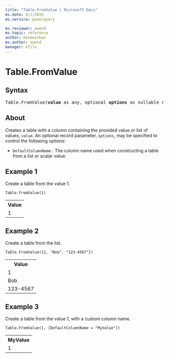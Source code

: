 ```yaml
---
title: "Table.FromValue | Microsoft Docs"
ms.date: 8/1/2019
ms.service: powerquery

ms.reviewer: owend
ms.topic: reference
author: minewiskan
ms.author: owend
manager: kfile
---
```

# Table.FromValue

## Syntax

<pre>
Table.FromValue(<b>value</b> as any, optional <b>options</b> as nullable record) as table  
</pre>
  
## About  
Creates a table with a column containing the provided value or list of values, `value`. An optional record parameter, `options`, may be specified to control the following options: <ul> <li> <code>DefaultColumnName</code> : The column name used when constructing a table from a list or scalar value.</li> </ul> 

## Example 1
Create a table from the value 1.

```powerquery-m
Table.FromValue(1)
```

<table> <tr> <th>Value</th> </tr> <tr> <td>1</td> </tr> </table>

## Example 2
Create a table from the list.

```powerquery-m
Table.FromValue({1, "Bob", "123-4567"})
```

<table> <tr> <th>Value</th> </tr> <tr> <td>1</td> </tr> <tr> <td>Bob</td> </tr> <tr> <td>123-4567</td> </tr> </table>

## Example 3
Create a table from the value 1, with a custom column name.

```powerquery-m
Table.FromValue(1, [DefaultColumnName = "MyValue"])
```

<table> <tr> <th>MyValue</th> </tr> <tr> <td>1</td> </tr> </table>
